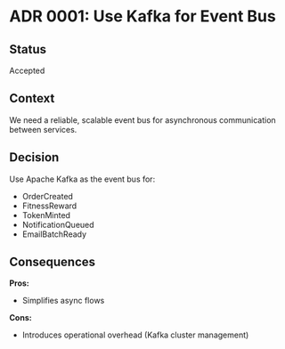 # ADR 0001: Use Kafka for Event Bus

## Status
Accepted

## Context
We need a reliable, scalable event bus for asynchronous communication between services.

## Decision
Use Apache Kafka as the event bus for:
- OrderCreated
- FitnessReward
- TokenMinted
- NotificationQueued
- EmailBatchReady

## Consequences
**Pros:**
- Simplifies async flows

**Cons:**
- Introduces operational overhead (Kafka cluster management)
